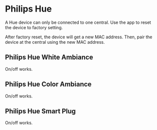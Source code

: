 # Philips Hue

A Hue device can only be connected to one central.
Use the app to reset the device to factory setting.

After factory reset, the device will get a new MAC address.
Then, pair the device at the central using the new MAC address.

## Philips Hue White Ambiance

On/off works.

## Philips Hue Color Ambiance

On/off works.

## Philips Hue Smart Plug

On/off works.